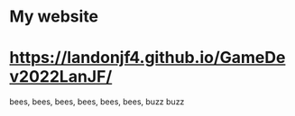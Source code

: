 # My website
# https://landonjf4.github.io/GameDev2022LanJF/
bees, bees, bees, bees, bees, bees, buzz buzz
